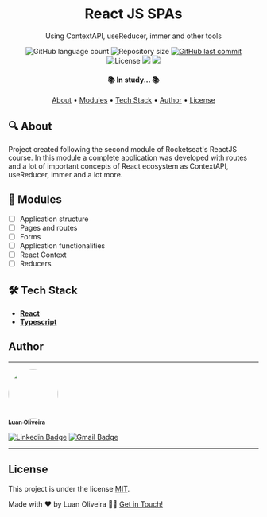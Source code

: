 <h1 align="center"> React JS SPAs </h1>
<p align="center">Using ContextAPI, useReducer, immer and other tools </p>

<p align="center">
  <img alt="GitHub language count" src="https://img.shields.io/github/languages/count/luanoliveira98/ReactJS-SPAs?color=%2304D361"/>
  <img alt="Repository size" src="https://img.shields.io/github/repo-size/luanoliveira98/ReactJS-SPAs">
  <a href="https://github.com/luanoliveira98/ReactJS-SPAs/commits/master">
    <img alt="GitHub last commit" src="https://img.shields.io/github/last-commit/luanoliveira98/ReactJS-SPAs">
  </a>
  <img alt="License" src="https://img.shields.io/badge/license-MIT-brightgreen">
  <img src="https://img.shields.io/static/v1?label=Made%20with&message=Typescript&color=007acc"/>
  <a href="https://blog.rocketseat.com.br/">
    <img src="https://img.shields.io/static/v1?label=Course%20of&message=Rocketseat&color=7159c1"/>
  </a>
</p>

<h4 align="center">
  📚 In study... 📚
</h4>

<p align="center">
 <a href="#🔍-about">About</a> •
 <a href="#📁-modules">Modules</a> •
 <a href="#🛠️-tech-stack">Tech Stack</a> • 
 <a href="#author">Author</a> • 
 <a href="#license">License</a>
</p>

## 🔍 About

Project created following the second module of Rocketseat's ReactJS course. In this module a complete application was developed with routes and a lot of important concepts of React ecosystem as ContextAPI, useReducer, immer and a lot more.

## 📁 Modules

- [ ] Application structure
- [ ] Pages and routes
- [ ] Forms
- [ ] Application functionalities
- [ ] React Context
- [ ] Reducers

## 🛠️ Tech Stack

- **[React](https://react.dev/)**
- **[Typescript](https://www.typescriptlang.org/)**

## Author
---

<a href="https://github.com/luanoliveira">
 <img style="border-radius: 50%;" src="https://github.com/luanoliveira98.png" width="100px;" alt=""/>
 <br />
 <sub><b>Luan Oliveira</b></sub>
</a>

[![Linkedin Badge](https://img.shields.io/badge/-LinkedIn-blue?style=flat-square&logo=Linkedin&logoColor=white&link=https://www.linkedin.com/in/luan-oliveira-saldanha/)](https://www.linkedin.com/in/luan-oliveira-saldanha/) 
[![Gmail Badge](https://img.shields.io/badge/-Gmail-c14438?style=flat-square&logo=Gmail&logoColor=white&link=mailto:luanoliveiraltda@gmail.com)](mailto:luanoliveiraltda@gmail.com)

---

## License

This project is under the license [MIT](./LICENSE).

Made with ❤️ by Luan Oliveira 👋🏽 [Get in Touch!](Https://www.linkedin.com/in/luan-oliveira-saldanha/)

